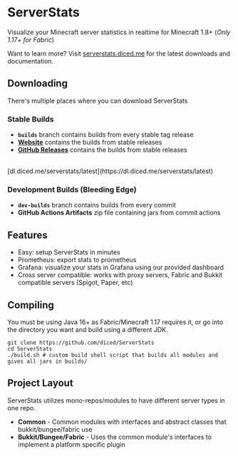 # ServerStats
Visualize your Minecraft server statistics in realtime for Minecraft 1.8+ (*Only 1.17+ for Fabric*)

Want to learn more? Visit [serverstats.diced.me](https://serverstats.diced.me) for the latest downloads and documentation.

## Downloading
There's multiple places where you can download ServerStats

### Stable Builds
* **`builds`** branch contains builds from every stable tag release
* **[Website](https://serverstats.diced.me/download)** contains the builds from stable releases
* **[GitHub Releases](https://github.com/diced/ServerStats/releases)** contains the builds from stable releases
<br>
[dl.diced.me/serverstats/latest](https://dl.diced.me/serverstats/latest)

### Development Builds (Bleeding Edge)
* **`dev-builds`** branch contains builds from every commit
* **GitHub Actions Artifacts** zip file containing jars from commit actions

## Features
* Easy: setup ServerStats in minutes
* Prometheus: export stats to prometheus
* Grafana: visualize your stats in Grafana using our provided dashboard
* Cross server compatible: works with proxy servers, Fabric and Bukkit compatible servers (Spigot, Paper, etc)

## Compiling
You must be using Java 16+ as Fabric/Minecraft 1.17 requires it, or go into the directory you want and build using a different JDK.
```shell
git clone https://github.com/diced/ServerStats
cd ServerStats
./build.sh # custom build shell script that builds all modules and gives all jars in builds/
```

## Project Layout
ServerStats utilizes mono-repos/modules to have different server types in one repo.

* **Common** - Common modules with interfaces and abstract classes that bukkit/bungee/fabric use
* **Bukkit/Bungee/Fabric** - Uses the common module's interfaces to implement a platform specific plugin
